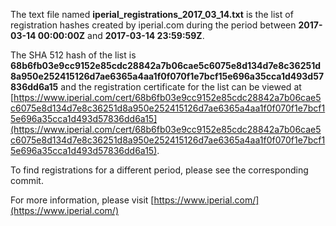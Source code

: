 The text file named **iperial_registrations_2017_03_14.txt** is the list of registration hashes created by iperial.com during the period between **2017-03-14 00:00:00Z** and **2017-03-14 23:59:59Z**.

The SHA 512 hash of the list is **68b6fb03e9cc9152e85cdc28842a7b06cae5c6075e8d134d7e8c36251d8a950e252415126d7ae6365a4aa1f0f070f1e7bcf15e696a35cca1d493d57836dd6a15** and the registration certificate for the list can be viewed at [https://www.iperial.com/cert/68b6fb03e9cc9152e85cdc28842a7b06cae5c6075e8d134d7e8c36251d8a950e252415126d7ae6365a4aa1f0f070f1e7bcf15e696a35cca1d493d57836dd6a15](https://www.iperial.com/cert/68b6fb03e9cc9152e85cdc28842a7b06cae5c6075e8d134d7e8c36251d8a950e252415126d7ae6365a4aa1f0f070f1e7bcf15e696a35cca1d493d57836dd6a15).

To find registrations for a different period, please see the corresponding commit.

For more information, please visit [https://www.iperial.com/](https://www.iperial.com/)

